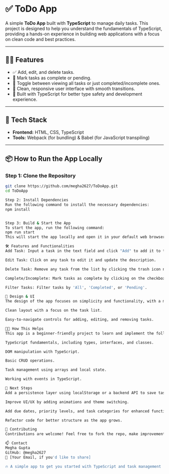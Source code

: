 # ✅ ToDo App

A simple **ToDo App** built with **TypeScript** to manage daily tasks. This project is designed to help you understand the fundamentals of TypeScript, providing a hands-on experience in building web applications with a focus on clean code and best practices.

---

## 🧑‍💻 Features

- ✅ Add, edit, and delete tasks.
- 📝 Mark tasks as complete or pending.
- 🔄 Toggle between viewing all tasks or just completed/incomplete ones.
- 🚀 Clean, responsive user interface with smooth transitions.
- 🎯 Built with TypeScript for better type safety and development experience.

---

## 🚀 Tech Stack

- **Frontend:** HTML, CSS, TypeScript
- **Tools:** Webpack (for bundling) & Babel (for JavaScript transpiling)

---

## 📦 How to Run the App Locally

### Step 1: Clone the Repository

```bash
git clone https://github.com/megha2627/ToDoApp.git
cd ToDoApp

Step 2: Install Dependencies
Run the following command to install the necessary dependencies:
npm install


Step 3: Build & Start the App
To start the app, run the following command:
npm run start
This will start the app locally and open it in your default web browser at http://localhost:8080.

🛠️ Features and Functionalities
Add Task: Input a task in the text field and click "Add" to add it to the list.

Edit Task: Click on any task to edit it and update the description.

Delete Task: Remove any task from the list by clicking the trash icon next to it.

Complete/Incomplete: Mark tasks as complete by clicking on the checkbox, and toggle back to incomplete.

Filter Tasks: Filter tasks by 'All', 'Completed', or 'Pending'.

🎨 Design & UI
The design of the app focuses on simplicity and functionality, with a minimalistic approach:

Clean layout with a focus on the task list.

Easy-to-navigate controls for adding, editing, and removing tasks.

🧑‍💻 How This Helps
This app is a beginner-friendly project to learn and implement the following concepts:

TypeScript fundamentals, including types, interfaces, and classes.

DOM manipulation with TypeScript.

Basic CRUD operations.

Task management using arrays and local state.

Working with events in TypeScript.

🚀 Next Steps
Add a persistence layer using localStorage or a backend API to save tasks across sessions.

Improve UI/UX by adding animations and theme switching.

Add due dates, priority levels, and task categories for enhanced functionality.

Refactor code for better structure as the app grows.

🤝 Contributing
Contributions are welcome! Feel free to fork the repo, make improvements, or suggest new features via Pull Requests.

📫 Contact
Megha Gupta
GitHub: @megha2627
📧 [Your Email, if you'd like to share]

🔥 A simple app to get you started with TypeScript and task management
